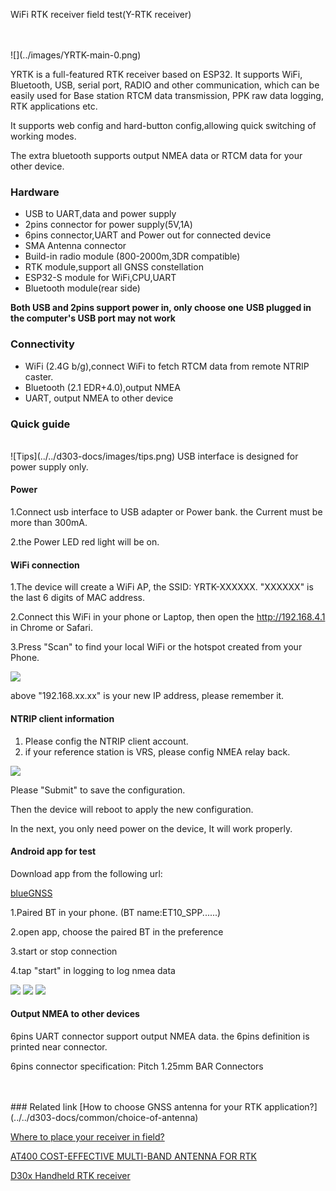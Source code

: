 <span class="markdown-body-normal-header">WiFi RTK receiver field test(Y-RTK receiver)
</span>
<br>

<br>
<br>
![](../images/YRTK-main-0.png) 

YRTK is a full-featured RTK receiver based on ESP32. It supports WiFi, Bluetooth, USB, serial port, RADIO and other communication, which can be easily used for Base station RTCM data transmission, PPK raw data logging, RTK applications etc. 

It supports web config and hard-button config,allowing quick switching of working modes.

The extra bluetooth supports output NMEA data or RTCM data for your other device.


### Hardware
* USB to UART,data and power supply
* 2pins connector for power supply(5V,1A)
* 6pins connector,UART and Power out for connected device
* SMA Antenna connector
* Build-in radio module (800-2000m,3DR compatible)
* RTK module,support all GNSS constellation
* ESP32-S module for WiFi,CPU,UART
* Bluetooth module(rear side)

**Both USB and 2pins support power in, only choose one**
**USB plugged in the computer's USB port may not work**

### Connectivity
* WiFi (2.4G b/g),connect WiFi to fetch RTCM data from remote NTRIP caster.
* Bluetooth (2.1 EDR+4.0),output NMEA
* UART, output NMEA to other device


### Quick guide
<br>
![Tips](../../d303-docs/images/tips.png)
USB interface is designed for power supply only.

#### Power
1.Connect usb interface to USB adapter or Power bank.
the Current must be more than 300mA.

2.the Power LED red light will be on.

#### WiFi connection
1.The device will create a WiFi AP, the SSID: YRTK-XXXXXX.
"XXXXXX" is the last 6 digits of MAC address.

2.Connect this WiFi in your phone or Laptop, then open the http://192.168.4.1 in Chrome or Safari.

3.Press "Scan" to find your local WiFi or the hotspot created from your Phone.

![](../images/Y-RTK-2-AP.png)

above "192.168.xx.xx" is your new IP address, please remember it.

#### NTRIP client information
1. Please config the NTRIP client account.
2. if your reference station is VRS, please config NMEA relay back.

![](../images/Y-RTK-2-NTRIP.png)

Please "Submit" to save the configuration.

Then the device will reboot to apply the new configuration.

In the next, you only need power on the device,
It will work properly. 

#### Android app for test
Download app from the following url:

[blueGNSS](https://github.com/datagnss/datagnss.github.io/releases/download/0.9/blueGNSS.apk)

1.Paired BT in your phone. (BT name:ET10_SPP......)

2.open app, choose the paired BT in the preference

3.start or stop connection

4.tap "start" in logging to log nmea data


![](../images/blueGNSS-1.jpeg)
![](../images/blueGNSS-2.jpeg)
![](../images/blueGNSS-3.jpeg)

 
#### Output NMEA to other devices
6pins UART connector support output NMEA data.
the 6pins definition is printed near connector.

6pins connector specification:
Pitch 1.25mm BAR Connectors
   
   
   
<br>
<br>
### Related link  
 [How to choose GNSS antenna for your RTK application?](../../d303-docs/common/choice-of-antenna) 

 
 [Where to place your receiver in field?](../../d303-docs/common/about-rtk/#where-to-place-your-rtk-receiver) 

 
 [AT400 COST-EFFECTIVE MULTI-BAND ANTENNA FOR RTK](https://www.datagnss.com/products/at400-multi-band-antenna-for-rtk) 
 
 
 [D30x Handheld RTK receiver](../../d303-docs/)



